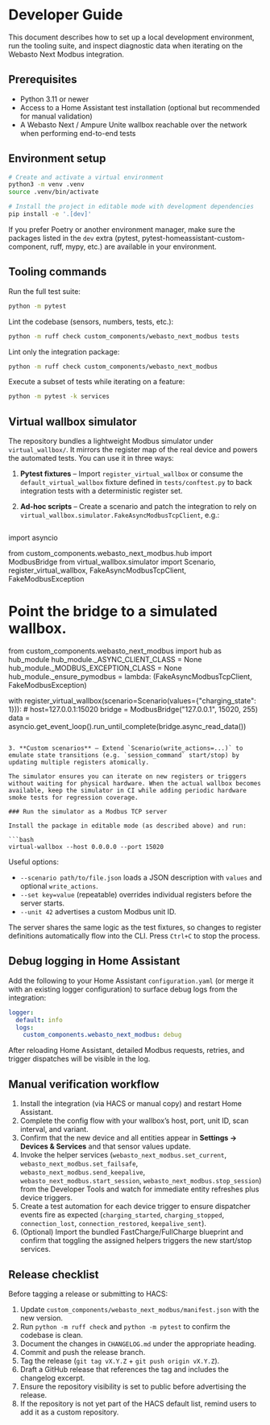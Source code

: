 # Developer Guide

This document describes how to set up a local development environment, run the tooling suite, and inspect diagnostic data when iterating on the Webasto Next Modbus integration.

## Prerequisites

- Python 3.11 or newer
- Access to a Home Assistant test installation (optional but recommended for manual validation)
- A Webasto Next / Ampure Unite wallbox reachable over the network when performing end-to-end tests

## Environment setup

```bash
# Create and activate a virtual environment
python3 -m venv .venv
source .venv/bin/activate

# Install the project in editable mode with development dependencies
pip install -e '.[dev]'
```

If you prefer Poetry or another environment manager, make sure the packages listed in the `dev` extra (pytest, pytest-homeassistant-custom-component, ruff, mypy, etc.) are available in your environment.

## Tooling commands

Run the full test suite:

```bash
python -m pytest
```

Lint the codebase (sensors, numbers, tests, etc.):

```bash
python -m ruff check custom_components/webasto_next_modbus tests
```

Lint only the integration package:

```bash
python -m ruff check custom_components/webasto_next_modbus
```

Execute a subset of tests while iterating on a feature:

```bash
python -m pytest -k services
```

## Virtual wallbox simulator

The repository bundles a lightweight Modbus simulator under `virtual_wallbox/`. It mirrors the register map of the real device and powers the automated tests. You can use it in three ways:

1. **Pytest fixtures** – Import `register_virtual_wallbox` or consume the `default_virtual_wallbox` fixture defined in `tests/conftest.py` to back integration tests with a deterministic register set.
2. **Ad-hoc scripts** – Create a scenario and patch the integration to rely on `virtual_wallbox.simulator.FakeAsyncModbusTcpClient`, e.g.:

   ```python
  import asyncio

  from custom_components.webasto_next_modbus.hub import ModbusBridge
   from virtual_wallbox.simulator import Scenario, register_virtual_wallbox, FakeAsyncModbusTcpClient, FakeModbusException

   # Point the bridge to a simulated wallbox.
   from custom_components.webasto_next_modbus import hub as hub_module
   hub_module._ASYNC_CLIENT_CLASS = None
   hub_module._MODBUS_EXCEPTION_CLASS = None
   hub_module._ensure_pymodbus = lambda: (FakeAsyncModbusTcpClient, FakeModbusException)

   with register_virtual_wallbox(scenario=Scenario(values={"charging_state": 1})):  # host=127.0.0.1:15020
     bridge = ModbusBridge("127.0.0.1", 15020, 255)
     data = asyncio.get_event_loop().run_until_complete(bridge.async_read_data())
   ```

3. **Custom scenarios** – Extend `Scenario(write_actions=...)` to emulate state transitions (e.g. `session_command` start/stop) by updating multiple registers atomically.

The simulator ensures you can iterate on new registers or triggers without waiting for physical hardware. When the actual wallbox becomes available, keep the simulator in CI while adding periodic hardware smoke tests for regression coverage.

### Run the simulator as a Modbus TCP server

Install the package in editable mode (as described above) and run:

```bash
virtual-wallbox --host 0.0.0.0 --port 15020
```

Useful options:

- `--scenario path/to/file.json` loads a JSON description with `values` and optional `write_actions`.
- `--set key=value` (repeatable) overrides individual registers before the server starts.
- `--unit 42` advertises a custom Modbus unit ID.

The server shares the same logic as the test fixtures, so changes to register definitions automatically flow into the CLI. Press `Ctrl+C` to stop the process.

## Debug logging in Home Assistant

Add the following to your Home Assistant `configuration.yaml` (or merge it with an existing logger configuration) to surface debug logs from the integration:

```yaml
logger:
  default: info
  logs:
    custom_components.webasto_next_modbus: debug
```

After reloading Home Assistant, detailed Modbus requests, retries, and trigger dispatches will be visible in the log.

## Manual verification workflow

1. Install the integration (via HACS or manual copy) and restart Home Assistant.
2. Complete the config flow with your wallbox’s host, port, unit ID, scan interval, and variant.
3. Confirm that the new device and all entities appear in **Settings → Devices & Services** and that sensor values update.
4. Invoke the helper services (`webasto_next_modbus.set_current`, `webasto_next_modbus.set_failsafe`, `webasto_next_modbus.send_keepalive`, `webasto_next_modbus.start_session`, `webasto_next_modbus.stop_session`) from the Developer Tools and watch for immediate entity refreshes plus device triggers.
5. Create a test automation for each device trigger to ensure dispatcher events fire as expected (`charging_started`, `charging_stopped`, `connection_lost`, `connection_restored`, `keepalive_sent`).
6. (Optional) Import the bundled FastCharge/FullCharge blueprint and confirm that toggling the assigned helpers triggers the new start/stop services.

## Release checklist

Before tagging a release or submitting to HACS:

1. Update `custom_components/webasto_next_modbus/manifest.json` with the new version.
2. Run `python -m ruff check` and `python -m pytest` to confirm the codebase is clean.
3. Document the changes in `CHANGELOG.md` under the appropriate heading.
4. Commit and push the release branch.
5. Tag the release (`git tag vX.Y.Z` + `git push origin vX.Y.Z`).
6. Draft a GitHub release that references the tag and includes the changelog excerpt.
7. Ensure the repository visibility is set to public before advertising the release.
8. If the repository is not yet part of the HACS default list, remind users to add it as a custom repository.

